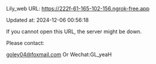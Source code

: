 Lily_web URL: https://222f-61-165-102-156.ngrok-free.app

Updated at: 2024-12-06 00:56:18

If you cannot open this URL, the server might be down.

Please contact: 

goley04@foxmail.com Or Wechat:GL_yeaH